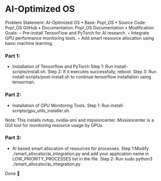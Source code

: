 # AI-Optimized OS

Problem Statement:
AI-Optimized OS
    • Base: Pop!_OS
    • Source Code: Pop!_OS GitHub
    • Documentation: Pop!_OS Documentation
    • Modification Goals:
        ◦ Pre-install TensorFlow and PyTorch for AI research.
        ◦ Integrate GPU performance monitoring tools.
        ◦ Add smart resource allocation using basic machine learning.


### Part 1:
- Installation of Tensorflow and PyTorch
Step 1: Run install-scripts/install.sh.
Step 2: If it executes successfully, reboot.
Step 3: Run install-scripts/post-install.sh to continue tensorflow installation using tensorman.

### Part 2:
- Installation of GPU Monitoring Tools.
Step 1: Run install-scripts/gpu_utils_installer.sh.

Note: This installs nvtop, nvidia-smi and missioncenter.
Missioncenter is a GUI tool for monitoring resource usage by GPUs.

### Part 3:
- AI based smart allocation of resources for processes.
Step 1:Modify ./smart_allocator/ai_integration.py and add your application name in LOW_PRIORITY_PROCESSES list in the file.
Step 2: Run sudo python3 ./smart_allocator/ai_integration.py


Done 🙂
